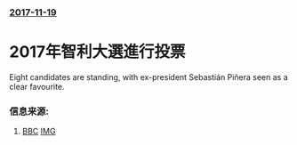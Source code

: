 ### [2017-11-19](/news/2017/11/19/index.md)

##### 
# 2017年智利大選進行投票 

Eight candidates are standing, with ex-president Sebastián Piñera seen as a clear favourite.


### 信息来源:

1. [BBC](http://www.bbc.co.uk/news/world-latin-america-42041979) [IMG](https://ichef.bbci.co.uk/news/1024/branded_news/FED9/production/_98814256_9b60e092-bdc5-46d4-954b-a4932633b66a.jpg)
